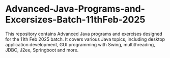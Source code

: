 # Advanced-Java-Programs-and-Excersizes-Batch-11thFeb-2025
This repository contains Advanced Java programs and exercises designed for the 11th Feb 2025 batch. It covers various Java topics, including desktop application development, GUI programming with Swing, multithreading, JDBC, J2ee, Springboot and more.
